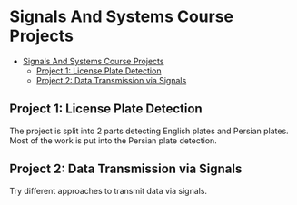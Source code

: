 # Signals And Systems Course Projects

- [Signals And Systems Course Projects](#signals-and-systems-course-projects)
  - [Project 1: License Plate Detection](#project-1-license-plate-detection)
  - [Project 2: Data Transmission via Signals](#project-2-data-transmission-via-signals)

## Project 1: License Plate Detection

The project is split into 2 parts detecting English plates and Persian plates.  
Most of the work is put into the Persian plate detection.

## Project 2: Data Transmission via Signals

Try different approaches to transmit data via signals.

